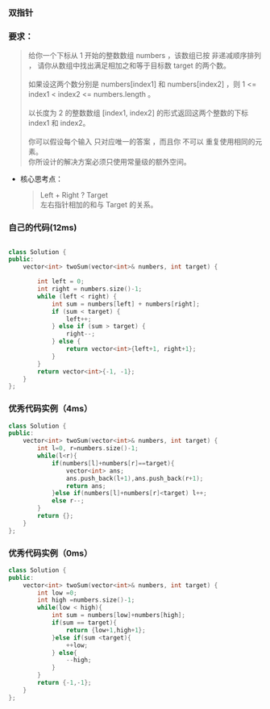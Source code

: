 ### 双指针

### 要求：
>给你一个下标从 1 开始的整数数组 numbers ，该数组已按 非递减顺序排列 ，
请你从数组中找出满足相加之和等于目标数 target 的两个数。
\
        \
        如果设这两个数分别是 numbers[index1] 和 numbers[index2] ，则 1 <= index1 < index2 <= numbers.length 。
\
        \
        以长度为 2 的整数数组 [index1, index2] 的形式返回这两个整数的下标 index1 和 index2。\
        \
        你可以假设每个输入 只对应唯一的答案 ，而且你 不可以 重复使用相同的元素。
\
        你所设计的解决方案必须只使用常量级的额外空间。

- 核心思考点：
    > Left + Right ? Target \
        左右指针相加的和与 Target 的关系。

### 自己的代码(12ms)
```cpp

class Solution {
public:
    vector<int> twoSum(vector<int>& numbers, int target) {

        int left = 0;
        int right = numbers.size()-1;
        while (left < right) {
            int sum = numbers[left] + numbers[right];
            if (sum < target) {
                left++;
            } else if (sum > target) {
                right--;
            } else {
                return vector<int>{left+1, right+1};
            }
        }
        return vector<int>{-1, -1};
    }
};

```

### 优秀代码实例（4ms）
```cpp
class Solution {
public:
    vector<int> twoSum(vector<int>& numbers, int target) {
        int l=0, r=numbers.size()-1;
        while(l<r){
            if(numbers[l]+numbers[r]==target){
                vector<int> ans;
                ans.push_back(l+1),ans.push_back(r+1);
                return ans;
            }else if(numbers[l]+numbers[r]<target) l++;
            else r--;
        }
        return {};
    }
};
```
### 优秀代码实例（0ms）
```cpp
class Solution {
public:
    vector<int> twoSum(vector<int>& numbers, int target) {
        int low =0;
        int high =numbers.size()-1;
        while(low < high){
            int sum = numbers[low]+numbers[high];
            if(sum == target){
                return {low+1,high+1};
            }else if(sum <target){
                ++low;
            } else{
                --high;
            }
        }
        return {-1,-1};
    }
};
```
